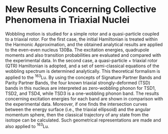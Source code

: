 # New Results Concerning Collective Phenomena in Triaxial Nuclei

Wobbling motion is studied for a simple rotor and a quasi-particle coupled to a triaxial rotor. For the first case, the initial Hamiltonian is treated within the Harmonic Approximation, and the obtained analytical results are applied to the even-even nucleus ${130}$Ba. The excitation energies, quadrupole moments and also transition probabilities are evaluated and compared with the experimental data. In the second case, a quasi-particle + triaxial rotor (QTR) Hamiltonian is adopted, and a set of semi-classical equations of the wobbling spectrum is determined analytically. This theoretical formalism is applied to the $^{163}$Lu. By using the concepts of Signature Partner Bands and Parity Partner Bands, the four known triaxial strongly-deformed (TSD) bands in this nucleus are interpreted as zero-wobbling phonon for TSD1, TSD2, and TSD4, while TSD3 is a one-wobbling phonon band. The results concerning excitation energies for each band are shown in comparison with the experimental data. Moreover, if one finds the intersection curves between the energy surface (i.e., the triaxial ellipsoid) and the angular momentum sphere, then the classical trajectory of any state from the isotope can be calculated. Such geometrical representations are made and also applied to $^{163}$Lu.